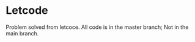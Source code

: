 # Letcode

Problem solved from letcoce. 
All code is in the master branch; Not in the main branch. 
